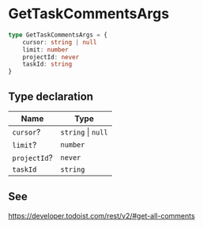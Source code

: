 # GetTaskCommentsArgs

```ts
type GetTaskCommentsArgs = {
    cursor: string | null
    limit: number
    projectId: never
    taskId: string
}
```

## Type declaration

| Name                                | Type               |
| ----------------------------------- | ------------------ |
| <a id="cursor"></a> `cursor`?       | `string` \| `null` |
| <a id="limit"></a> `limit`?         | `number`           |
| <a id="projectid"></a> `projectId`? | `never`            |
| <a id="taskid"></a> `taskId`        | `string`           |

## See

https://developer.todoist.com/rest/v2/#get-all-comments
